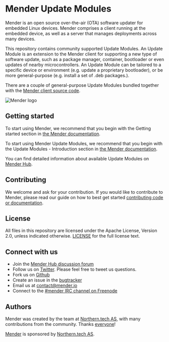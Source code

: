 Mender Update Modules
=====================

Mender is an open source over-the-air (OTA) software updater for embedded Linux devices. Mender comprises a client running at the embedded device, as well as a server that manages deployments across many devices.

This repository contains community supported Update Modules. An Update Module is an extension to the Mender client for supporting a new type of software update, such as a package manager, container, bootloader or even updates of nearby microcontrollers. An Update Module can be tailored to a specific device or environment (e.g. update a proprietary bootloader), or be more general-purpose (e.g. install a set of .deb packages.).

There are a couple of general-purpose Update Modules bundled together with the [Mender client source code](https://github.com/mendersoftware/mender/tree/master/support/modules).

![Mender logo](https://mender.io/user/pages/resources/06.digital-assets/mender.io.png)

## Getting started

To start using Mender, we recommend that you begin with the Getting started
section in [the Mender documentation](https://docs.mender.io/).

To start using Mender Update Modules, we recommend that you begin with the Update Modules - Introduction
section in [the Mender documentation](https://docs.mender.io/devices/update-modules).

You can find detailed information about available Update Modules on [Mender Hub](https://hub.mender.io/c/update-modules).

## Contributing

We welcome and ask for your contribution. If you would like to contribute to Mender, please read our guide on how to best get started [contributing code or
documentation](https://github.com/mendersoftware/mender/blob/master/CONTRIBUTING.md).

## License

All files in this repository are licensed under the Apache License, Version 2.0, unless indicated otherwise.
[LICENSE](https://github.com/mendersoftware/mender-update-modules/blob/master/LICENSE) for the
full license text.

## Connect with us

* Join the [Mender Hub discussion forum](https://hub.mender.io)
* Follow us on [Twitter](https://twitter.com/mender_io). Please
  feel free to tweet us questions.
* Fork us on [Github](https://github.com/mendersoftware)
* Create an issue in the [bugtracker](https://tracker.mender.io/projects/MEN)
* Email us at [contact@mender.io](mailto:contact@mender.io)
* Connect to the [#mender IRC channel on Freenode](http://webchat.freenode.net/?channels=mender)


## Authors

Mender was created by the team at [Northern.tech AS](https://northern.tech), with many contributions from
the community. Thanks [everyone](https://github.com/mendersoftware/mender/graphs/contributors)!

[Mender](https://mender.io) is sponsored by [Northern.tech AS](https://northern.tech).
